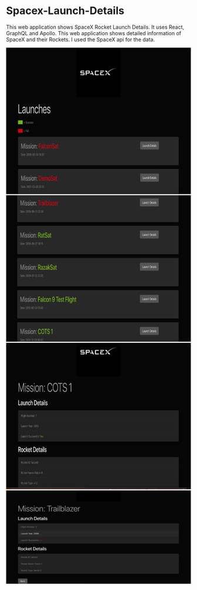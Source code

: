 # Spacex-Launch-Details
This web application shows SpaceX Rocket Launch Details. It uses React, GraphQL and Apollo. This web application shows detailed information of SpaceX and their Rockets. I used the SpaceX api for the data.

<img src="client/screenshots/SpaceX1.png" width=600 height=400 />
<img src="client/screenshots/SpaceX2.png" width=600 height=400 />
<img src="client/screenshots/SpaceX3.png" width=600 height=400 />
<img src="client/screenshots/SpaceX4.png" />